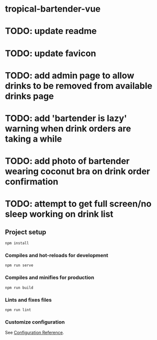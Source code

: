 # tropical-bartender-vue
# TODO: update readme
# TODO: update favicon
# TODO: add admin page to allow drinks to be removed from available drinks page
# TODO: add 'bartender is lazy' warning when drink orders are taking a while
# TODO: add photo of bartender wearing coconut bra on drink order confirmation
# TODO: attempt to get full screen/no sleep working on drink list

## Project setup
```
npm install
```

### Compiles and hot-reloads for development
```
npm run serve
```

### Compiles and minifies for production
```
npm run build
```

### Lints and fixes files
```
npm run lint
```

### Customize configuration
See [Configuration Reference](https://cli.vuejs.org/config/).
